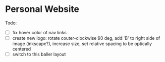 # Personal Website

Todo:

- [ ] fix hover color of nav links
- [ ] create new logo: rotate couter-clockwise 90 deg, add 'B' to right side of image (inkscape?), increase size, set relative spacing to be optically centered
- [ ] switch to this baller layout
